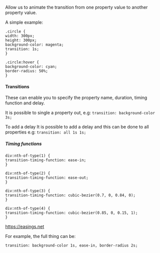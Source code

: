 Allow us to animate the transition from one property value to another property value.

A simple example:
```
.circle {
width: 300px;
height: 300px;
background-color: magenta;
transition: 1s;
}

.circle:hover {
background-color: cyan;
border-radius: 50%;
}
```


#### Transitions
These can enable you to specify the property name, duration, timing function and delay. 

It is possible to single a property out, e.g:
`transition: background-color 3s;`

To add a delay
It is possible to add a delay and this can be done to all properties e.g:
`transition: all 1s 1s;`


##### Timing functions
```
div:nth-of-type(1) {
transition-timing-function: ease-in;
}

div:nth-of-type(2) {
transition-timing-function: ease-out;
}

div:nth-of-type(3) {
transition-timing-function: cubic-bezier(0.7, 0, 0.84, 0);
}

div:nth-of-type(4) {
transition-timing-function: cubic-bezier(0.85, 0, 0.15, 1);
}
```
https://easings.net


For example, the full thing can be:
```
transition: background-color 1s, ease-in, border-radius 2s;
```

